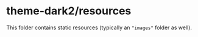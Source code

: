 # theme-dark2/resources

This folder contains static resources (typically an `"images"` folder as well).

